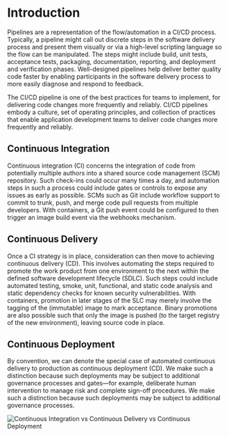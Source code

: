 # Introduction

Pipelines are a representation of the flow/automation in a CI/CD process. Typically, a pipeline might call out discrete
 steps in the software delivery process and present them visually or via a high-level scripting language so the flow can 
 be manipulated. The steps might include build, unit tests, acceptance tests, packaging, documentation, reporting, and 
 deployment and verification phases. Well-designed pipelines help deliver better quality code faster by enabling 
 participants in the software delivery process to more easily diagnose and respond to feedback.
 
The CI/CD pipeline is one of the best practices for teams to implement, for delivering code changes more 
frequently and reliably. CI/CD pipelines embody a culture, set of operating principles, and collection of practices that 
enable application development teams to deliver code changes more frequently and reliably. 

## Continuous Integration

Continuous integration (CI) concerns the integration of code from potentially multiple authors into a shared source code
 management (SCM) repository. Such check-ins could occur many times a day, and automation steps in such a process could 
 include gates or controls to expose any issues as early as possible. SCMs such as Git include workflow support to 
 commit to trunk, push, and merge code pull requests from multiple developers. With containers, a Git push event could 
 be configured to then trigger an image build event via the webhooks mechanism.
 
## Continuous Delivery
Once a CI strategy is in place, consideration can then move to achieving continuous delivery (CD).
This involves automating the steps required to promote the work product from one environment to the next within the 
defined software development lifecycle (SDLC). Such steps could include automated testing, smoke, unit, functional, 
and static code analysis and static dependency checks for known security vulnerabilities. With containers, promotion in
later stages of the SLC may merely involve the tagging of the (immutable) image to mark acceptance. 
Binary promotions are also possible such that only the image is pushed (to the target registry of the new environment), 
leaving source code in place.
  
## Continuous Deployment

By convention, we can denote the special case of automated continuous delivery to production as continuous deployment (CD).
 We make such a distinction because such deployments may be subject to additional governance processes and gates—for 
 example, deliberate human intervention to manage risk and complete sign-off procedures. We make such a distinction 
 because such deployments may be subject to additional governance processes.

![Continuous Integration vs Continuous Delivery vs Continuous Deployment](./images/CI-CD-CD.png)